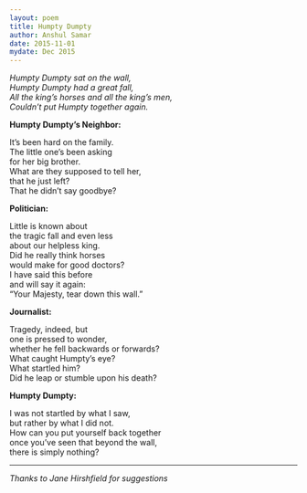 ```yaml
---
layout: poem
title: Humpty Dumpty
author: Anshul Samar
date: 2015-11-01
mydate: Dec 2015
---
```


*Humpty Dumpty sat on the wall,*  
*Humpty Dumpty had a great fall,*  
*All the king’s horses and all the king’s men,*  
*Couldn’t put Humpty together again.*  

**Humpty Dumpty’s Neighbor:**

It’s been hard on the family.  
The little one’s been asking  
for her big brother.  
What are they supposed to tell her,  
that he just left?  
That he didn’t say goodbye?  

**Politician:**

Little is known about  
the tragic fall and even less  
about our helpless king.  
Did he really think horses  
would make for good doctors?  
I have said this before  
and will say it again:  
“Your Majesty, tear down this wall.”  

**Journalist:**

Tragedy, indeed, but  
one is pressed to wonder,  
whether he fell backwards or forwards?  
What caught Humpty’s eye?  
What startled him?  
Did he leap or stumble upon his death?  

**Humpty Dumpty:**

I was not startled by what I saw,  
but rather by what I did not.  
How can you put yourself back together  
once you’ve seen that beyond the wall,  
there is simply nothing?

---

*Thanks to Jane Hirshfield for suggestions*

